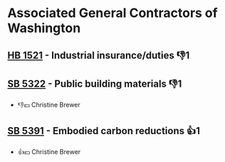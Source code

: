 # Associated General Contractors of Washington

## [HB 1521](/bill/2023-24/hb/1521/) - Industrial insurance/duties  👎1 

## [SB 5322](/bill/2023-24/sb/5322/) - Public building materials  👎1 
* 👎💵 Christine Brewer

## [SB 5391](/bill/2023-24/sb/5391/) - Embodied carbon reductions 👍1  
* 👍💵 Christine Brewer
